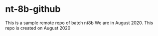 # nt-8b-github
This is a sample remote repo of batch nt8b
We are in August 2020.
This repo is created on August 2020
